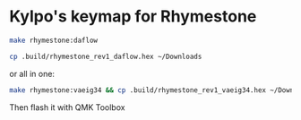 # Kylpo's keymap for Rhymestone

```sh
make rhymestone:daflow

cp .build/rhymestone_rev1_daflow.hex ~/Downloads

```

or all in one:

```sh
make rhymestone:vaeig34 && cp .build/rhymestone_rev1_vaeig34.hex ~/Downloads
```

Then flash it with QMK Toolbox